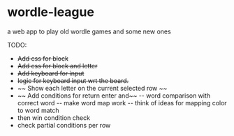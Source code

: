 # wordle-league
a web app to play old wordle games and some new ones


TODO:
- ~~Add css for block~~
- ~~Add css for block and letter~~
- ~~Add keyboard for input~~
- ~~logic for keyboard input wrt the board.~~ 
- ~~ Show each letter on the current selected row ~~
- ~~ Add conditions for return enter and~~
-- word comparison with correct word
-- make word map work
-- think of ideas for mapping color to word match
- then win condition check
- check partial conditions per row